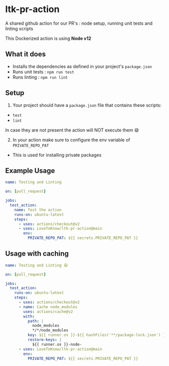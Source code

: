 # ltk-pr-action

A shared github action for our PR's : node setup, running unit tests and linting scripts

This Dockerized action is using **Node v12**

## What it does
- Installs the dependencies as defined in your project's `package.json`
- Runs unit tests : `npm run test`
- Runs linting : `npm run lint`

## Setup
1. Your project should have a `package.json` file that contains these scripts:
- `test`
- `lint`

In case they are not present the action will NOT execute them 😄

2. In your action make sure to configure the env variable of `PRIVATE_REPO_PAT`
- This is used for installing private packages


## Example Usage

```yaml
name: Testing and Linting

on: [pull_request]

jobs:
  test_action:
    name: Test the action
    runs-on: ubuntu-latest
    steps:
      - uses: actions/checkout@v2
      - uses: LoveToKnow/ltk-pr-action@main
        env:
          PRIVATE_REPO_PAT: ${{ secrets.PRIVATE_REPO_PAT }}
```

## Usage with caching

```yaml
name: Testing and Linting 😄

on: [pull_request]

jobs:
  test_action:
    runs-on: ubuntu-latest
    steps:
      - uses: actions/checkout@v2
      - name: Cache node_modules
        uses: actions/cache@v2
        with:
          path: |
            node_modules
            */*/node_modules
          key: ${{ runner.os }}-${{ hashFiles('**/package-lock.json') }}
          restore-keys: |
            ${{ runner.os }}-node-
      - uses: LoveToKnow/ltk-pr-action@main
        env:
          PRIVATE_REPO_PAT: ${{ secrets.PRIVATE_REPO_PAT }}

```